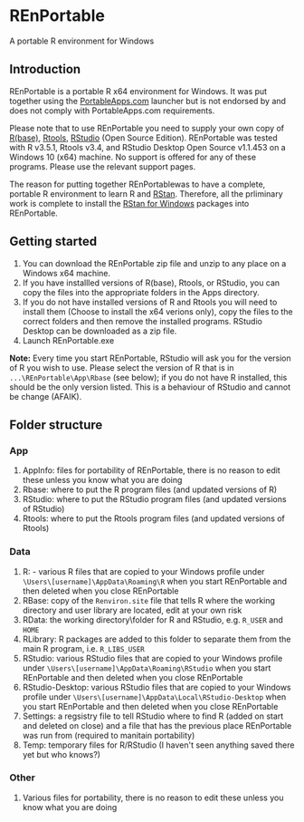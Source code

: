 # REnPortable
A portable R environment for Windows

## Introduction
REnPortable is a portable R x64 environment for Windows. It was put together using the [PortableApps.com](https://portableapps.com) launcher but is not endorsed by and does not comply with PortableApps.com requirements.

Please note that to use REnPortable you need to supply your own copy of [R(base)](https://cloud.r-project.org/), [Rtools](https://cloud.r-project.org/), [RStudio](https://www.rstudio.com/products/rstudio/download/) (Open Source Edition). REnPortable was tested with R v3.5.1, Rtools v3.4, and RStudio Desktop Open Source v1.1.453 on a Windows 10 (x64) machine. No support is offered for any of these programs. Please use the relevant support pages.

The reason for putting together REnPortablewas to have a complete, portable R environment to learn R and [RStan](http://mc-stan.org/). Therefore, all the prliminary work is complete to install the [RStan for Windows](https://github.com/stan-dev/rstan/wiki/Installing-RStan-on-Windows) packages into REnPortable.

## Getting started
1. You can download the REnPortable zip file and unzip to any place on a Windows x64 machine. 
1. If you have installled versions of R(base), Rtools, or RStudio, you can copy the files into the appropriate folders in the Apps directory. 
1. If you do not have installed versions of R and Rtools you will need to install them (Choose to install the x64 verions only), copy the files to the correct folders and then remove the installed programs. RStudio Desktop can be downloaded as a zip file.
1. Launch REnPortable.exe

**Note:** Every time you start REnPortable, RStudio will ask you for the version of R you wish to use. Please select the version of R that is in `...\REnPortable\App\Rbase` (see below); if you do not have R installed, this should be the only version listed. This is a behaviour of RStudio and cannot be change (AFAIK).

## Folder structure
### App
1. AppInfo: files for portability of REnPortable, there is no reason to edit these unless you know what you are doing
1. Rbase: where to put the R program files (and updated versions of R)
1. RStudio: where to put the RStudio program files (and updated versions of RStudio)
1. Rtools: where to put the Rtools program files (and updated versions of Rtools)
### Data
1. R: - various R files that are copied to your Windows profile under `\Users\[username]\AppData\Roaming\R` when you start REnPortable and then deleted when you close REnPortable
1. RBase: copy of the `Renviron.site` file that tells R where the working directory and user library are located, edit at your own risk
1. RData: the working directory\folder for R and RStudio, e.g. `R_USER` and `HOME`
1. RLibrary: R packages are added to this folder to separate them from the main R program, i.e. `R_LIBS_USER`
1. RStudio: various RStudio files that are copied to your Windows profile under `\Users\[username]\AppData\Roaming\RStudio` when you start REnPortable and then deleted when you close REnPortable
1. RStudio-Desktop: various RStudio files that are copied to your Windows profile under `\Users\[username]\AppData\Local\RStudio-Desktop` when you start REnPortable and then deleted when you close REnPortable
1. Settings: a regsistry file to tell RStudio where to find R (added on start and deleted on close) and a file that has the previous place REnPortable was run from (required to manitain portability)
1. Temp: temporary files for R/RStudio (I haven't seen anything saved there yet but who knows?)
### Other
1. Various files for portability, there is no reason to edit these unless you know what you are doing
